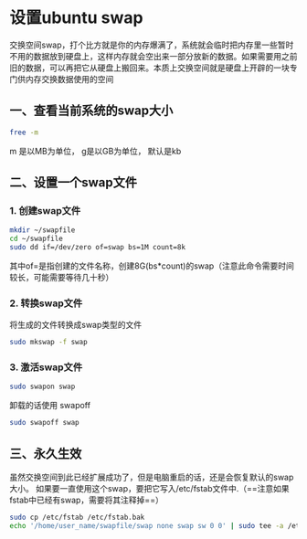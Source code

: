 # 设置ubuntu swap

交换空间swap，打个比方就是你的内存爆满了，系统就会临时把内存里一些暂时不用的数据放到硬盘上，这样内存就会空出来一部分放新的数据。如果需要用之前旧的数据，可以再把它从硬盘上搬回来。本质上交换空间就是硬盘上开辟的一块专门供内存交换数据使用的空间

## 一、查看当前系统的swap大小
```bash
free -m 
```
m 是以MB为单位， g是以GB为单位， 默认是kb

## 二、设置一个swap文件
### 1. 创建swap文件
```bash
mkdir ~/swapfile
cd ~/swapfile
sudo dd if=/dev/zero of=swap bs=1M count=8k
```
其中of=是指创建的文件名称，创建8G(bs*count)的swap（注意此命令需要时间较长，可能需要等待几十秒）
### 2. 转换swap文件
将生成的文件转换成swap类型的文件
```bash
sudo mkswap -f swap
```

### 3. 激活swap文件
```bash
sudo swapon swap
```
卸载的话使用 swapoff
```bash
sudo swapoff swap
```
## 三、永久生效
虽然交换空间到此已经扩展成功了，但是电脑重启的话，还是会恢复默认的swap大小。
如果要一直使用这个swap，要把它写入/etc/fstab文件中.（==注意如果fstab中已经有swap，需要将其注释掉==）

```bash
sudo cp /etc/fstab /etc/fstab.bak
echo '/home/user_name/swapfile/swap none swap sw 0 0' | sudo tee -a /etc/fstab
```

